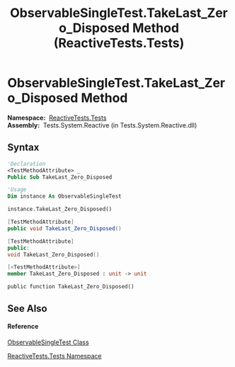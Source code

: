 ﻿---
title: ObservableSingleTest.TakeLast_Zero_Disposed Method  (ReactiveTests.Tests)
TOCTitle: TakeLast_Zero_Disposed Method
ms:assetid: M:ReactiveTests.Tests.ObservableSingleTest.TakeLast_Zero_Disposed
ms:mtpsurl: https://msdn.microsoft.com/en-us/library/reactivetests.tests.observablesingletest.takelast_zero_disposed(v=VS.103)
ms:contentKeyID: 36620963
ms.date: 06/28/2011
mtps_version: v=VS.103
f1_keywords:
- ReactiveTests.Tests.ObservableSingleTest.TakeLast_Zero_Disposed
dev_langs:
- CSharp
- JScript
- VB
- FSharp
- c++
---

# ObservableSingleTest.TakeLast\_Zero\_Disposed Method

**Namespace:**  [ReactiveTests.Tests](hh289046\(v=vs.103\).md)  
**Assembly:**  Tests.System.Reactive (in Tests.System.Reactive.dll)

## Syntax

``` vb
'Declaration
<TestMethodAttribute> _
Public Sub TakeLast_Zero_Disposed
```

``` vb
'Usage
Dim instance As ObservableSingleTest

instance.TakeLast_Zero_Disposed()
```

``` csharp
[TestMethodAttribute]
public void TakeLast_Zero_Disposed()
```

``` c++
[TestMethodAttribute]
public:
void TakeLast_Zero_Disposed()
```

``` fsharp
[<TestMethodAttribute>]
member TakeLast_Zero_Disposed : unit -> unit 
```

``` jscript
public function TakeLast_Zero_Disposed()
```

## See Also

#### Reference

[ObservableSingleTest Class](hh315143\(v=vs.103\).md)

[ReactiveTests.Tests Namespace](hh289046\(v=vs.103\).md)

